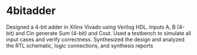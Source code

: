 # 4bitadder
Designed a 4-bit adder in Xilinx Vivado using Verilog HDL. Inputs A, B (4-bit) and Cin generate Sum (4-bit) and Cout. Used a testbench to simulate all input cases and verify correctness. Synthesized the design and analyzed the RTL schematic, logic connections, and synthesis reports
